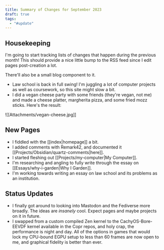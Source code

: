 ```yaml
---
title: Summary of Changes for September 2023
draft: true
tags:
  - "#update"
---
```


## Housekeeping
I'm going to start tracking lists of changes that happen during the previous month! This should provide a nice little bump to the RSS feed since I edit pages post-creation a lot.

There'll also be a small blog component to it.
- Law school is back in full swing! I'm juggling a lot of computer projects as well as coursework, so this site might slow a bit.
- I did a vegan cheese party with some friends (they're vegan, not me) and made a cheese platter, margherita pizza, and some fried mozz sticks. Here's the result:

![[Attachments/vegan-cheese.jpg]]
## New Pages
- I fiddled with the [[index|homepage]] a bit.
- I added comments with Remark42, and documented it [[Projects/Obsidian/quartz-comments|here]].
- I started fleshing out [[Projects/my-computer|My Computer]].
- I'm researching and angling to fully write through the essay on [[Essays/why-i-garden|Why I Garden]].
- I'm working towards writing an essay on law school and its problems as an institution. 
## Status Updates
- I finally got around to looking into Mastodon and the Fediverse more broadly. The ideas are *insanely* cool. Expect pages and maybe projects on it in future.
- I swapped from a custom compiled Zen kernel to the CachyOS-Bore-EEVDF kernel available in the Copr repos, and holy crap, the performance is night and day. All of the options in games that would lock my CPU-bound EGPU setup to less than 60 frames are now open to me, and graphical fidelity is better than ever.
